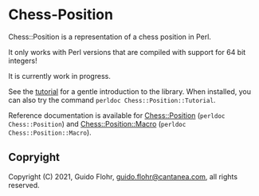 # Chess-Position

Chess::Position is a representation of a chess position in Perl.

It only works with Perl versions that are compiled with support for 64
bit integers!

It is currently work in progress.

See the [tutorial](lib/Chess/Position/Tutorial.md) for a gentle introduction
to the library.  When installed, you can also try the command
`perldoc Chess::Position::Tutorial`.

Reference documentation is available for
[Chess::Position](lib/Chess/Position.pod) (`perldoc Chess::Position`)
and
[Chess::Position::Macro](lib/Chess/Position/Macro.pod)
(`perldoc Chess::Position::Macro`).


## Copryight

Copyright (C) 2021, Guido Flohr, guido.flohr@cantanea.com, all rights reserved.
